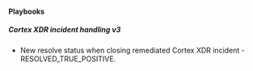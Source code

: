 
#### Playbooks
##### Cortex XDR incident handling v3
- New resolve status when closing remediated Cortex XDR incident - RESOLVED_TRUE_POSITIVE. 